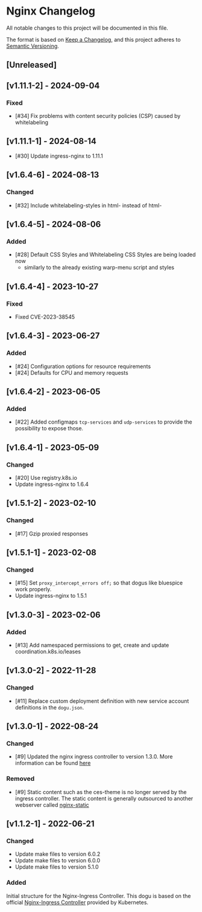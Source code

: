 # Nginx Changelog

All notable changes to this project will be documented in this file.

The format is based on [Keep a Changelog](https://keepachangelog.com/en/1.0.0/),
and this project adheres to [Semantic Versioning](https://semver.org/spec/v2.0.0.html).

## [Unreleased]

## [v1.11.1-2] - 2024-09-04
### Fixed
- [#34] Fix problems with content security policies (CSP) caused by whitelabeling

## [v1.11.1-1] - 2024-08-14
- [#30] Update ingress-nginx to 1.11.1

## [v1.6.4-6] - 2024-08-13
### Changed
- [#32] Include whitelabeling-styles in html-<head> instead of html-<body> 

## [v1.6.4-5] - 2024-08-06
### Added
- [#28] Default CSS Styles and Whitelabeling CSS Styles are being loaded now
    - similarly to the already existing warp-menu script and styles

## [v1.6.4-4] - 2023-10-27
### Fixed
- Fixed CVE-2023-38545

## [v1.6.4-3] - 2023-06-27
### Added
- [#24] Configuration options for resource requirements
- [#24] Defaults for CPU and memory requests

## [v1.6.4-2] - 2023-06-05
### Added
- [#22] Added configmaps `tcp-services` and `udp-services` to provide the possibility to expose those.

## [v1.6.4-1] - 2023-05-09
### Changed
- [#20] Use registry.k8s.io 
- Update ingress-nginx to 1.6.4

## [v1.5.1-2] - 2023-02-10
### Changed
- [#17] Gzip proxied responses

## [v1.5.1-1] - 2023-02-08
### Changed
- [#15] Set `proxy_intercept_errors off;` so that dogus like bluespice work properly.
- Update ingress-nginx to 1.5.1

## [v1.3.0-3] - 2023-02-06
### Added
- [#13] Add namespaced permissions to get, create and update coordination.k8s.io/leases

## [v1.3.0-2] - 2022-11-28
### Changed
- [#11] Replace custom deployment definition with new service account definitions in the `dogu.json`.

## [v1.3.0-1] - 2022-08-24
### Changed
- [#9] Updated the nginx ingress controller to version 1.3.0. More information can be found [here](https://github.com/kubernetes/ingress-nginx/releases/tag/controller-v1.3.0)

### Removed
- [#9] Static content such as the ces-theme is no longer served by the ingress controller. The static content is generally outsourced to another webserver called [nginx-static](https://github.com/cloudogu/nginx-static)

## [v1.1.2-1] - 2022-06-21
### Changed
- Update make files to version 6.0.2
- Update make files to version 6.0.0
- Update make files to version 5.1.0

### Added 
Initial structure for the Nginx-Ingress Controller. This dogu is based on the official 
[Nginx-Ingress Controller](https://github.com/kubernetes/ingress-nginx/) provided by Kubernetes.
